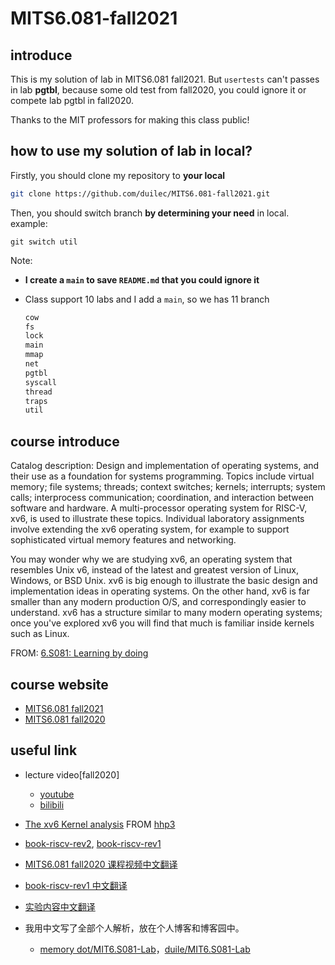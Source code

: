 # MITS6.081-fall2021
 
## introduce

This is my solution of lab in MITS6.081 fall2021. But `usertests` can't passes in lab **pgtbl**, because some old test from fall2020, you could ignore it or compete lab pgtbl in fall2020.

Thanks to the MIT professors for making this class public!

## how to use my solution of lab in local?

Firstly, you should clone my repository to **your local**

```bash
git clone https://github.com/duilec/MITS6.081-fall2021.git
```

Then, you should switch branch **by determining your need** in local.
example:

```
git switch util
```

Note: 

- **I create a `main` to save `README.md` that you could ignore it**

- Class support 10 labs and I add a `main`, so we has 11 branch

  ```bash
  cow
  fs
  lock
  main
  mmap
  net
  pgtbl
  syscall
  thread
  traps
  util
  ```

  

## course introduce

Catalog description: Design and implementation of operating systems, and their use as a foundation for systems programming. Topics include virtual memory; file systems; threads; context switches; kernels; interrupts; system calls; interprocess communication; coordination, and interaction between software and hardware. A multi-processor operating system for RISC-V, xv6, is used to illustrate these topics. Individual laboratory assignments involve extending the xv6 operating system, for example to support sophisticated virtual memory features and networking.

You may wonder why we are studying xv6, an operating system that resembles Unix v6, instead of the latest and greatest version of Linux, Windows, or BSD Unix. xv6 is big enough to illustrate the basic design and implementation ideas in operating systems. On the other hand, xv6 is far smaller than any modern production O/S, and correspondingly easier to understand. xv6 has a structure similar to many modern operating systems; once you've explored xv6 you will find that much is familiar inside kernels such as Linux.

FROM: [6.S081: Learning by doing](https://pdos.csail.mit.edu/6.S081/2020/overview.html)

## course website

- [MITS6.081 fall2021](https://pdos.csail.mit.edu/6.S081/2021/)
- [MITS6.081 fall2020](https://pdos.csail.mit.edu/6.S081/2020/)

## useful link

- lecture video[fall2020]

  - [youtube](https://www.youtube.com/watch?v=J3LCzufEYt0&list=PLTsf9UeqkReZHXWY9yJvTwLJWYYPcKEqK) 
  - [bilibili](https://www.bilibili.com/video/BV19k4y1C7kA?from=search&seid=5542820295808098475)
- [The xv6 Kernel analysis](https://www.youtube.com/watch?v=fWUJKH0RNFE&list=PLbtzT1TYeoMhTPzyTZboW_j7TPAnjv9XB) FROM [hhp3](https://www.youtube.com/user/hhp3)
- [book-riscv-rev2](https://pdos.csail.mit.edu/6.828/2021/xv6/book-riscv-rev2.pdf), [book-riscv-rev1](https://pdos.csail.mit.edu/6.828/2020/xv6/book-riscv-rev1.pdf)
- [MITS6.081 fall2020 课程视频中文翻译](https://mit-public-courses-cn-translatio.gitbook.io/mit6-s081/)
- [book-riscv-rev1 中文翻译](http://xv6.dgs.zone/tranlate_books/book-riscv-rev1/summary.html)
- [实验内容中文翻译](http://xv6.dgs.zone/labs/requirements/summary.html)
- 我用中文写了全部个人解析，放在个人博客和博客园中。
  - [memory dot/MIT6.S081-Lab](https://duilec.github.io/categories/MIT6-S081-Lab/)，[duile/MIT6.S081-Lab](https://www.cnblogs.com/duile/tag/MIT6.S081-Lab/)
